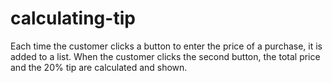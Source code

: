 # calculating-tip
Each time the customer clicks a button to enter the price of a purchase, it is added to a list. When the customer clicks the second button, the total price and the 20% tip are calculated and shown.
